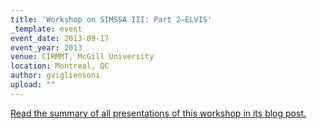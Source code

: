```yaml
---
title: 'Workshop on SIMSSA III: Part 2—ELVIS'
_template: event
event_date: 2013-09-17
event_year: 2013
venue: CIRMMT, McGill University
location: Montreal, QC
author: gvigliensoni
upload: ""
---
```


[Read the summary of all presentations of this workshop in its blog post.](http://simssa.ca/blog/cirmmt-workshop-september-7th-2013-part-iv-elvis)
